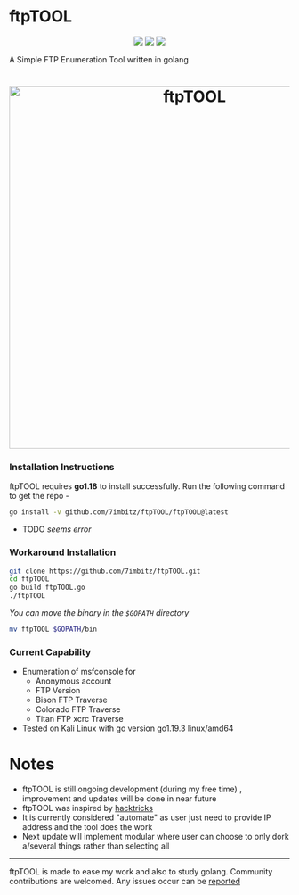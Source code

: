 # ftpTOOL

<p align="center">
<a href="https://opensource.org/licenses/MIT"><img src="https://img.shields.io/badge/license-MIT-_red.svg"></a>
<a href="https://github.com/7imbitz/ftpTOOL/issues"><img src="https://img.shields.io/badge/contributions-welcome-brightgreen.svg?style=flat"></a>
<a href="https://goreportcard.com/badge/github.com/7imbitz/ftpTOOL"><img src="https://goreportcard.com/badge/github.com/7imbitz/ftpTOOL"></a>

</p>

A Simple FTP Enumeration Tool written in golang 

<h1 align="center">

  <img alt="ftpTOOL" src="https://github.com/7imbitz/ftpTOOL/assets/26263598/be835f8d-a68e-4661-afa5-cf86013b88c5" height="650">
  <br>
</h1>


### Installation Instructions

ftpTOOL requires **go1.18** to install successfully. Run the following command to get the repo - 

```bash
go install -v github.com/7imbitz/ftpTOOL/ftpTOOL@latest
```
- TODO
_seems error_

### Workaround Installation

```bash
git clone https://github.com/7imbitz/ftpTOOL.git
cd ftpTOOL
go build ftpTOOL.go
./ftpTOOL
```
_You can move the binary in the `$GOPATH` directory_
```bash
mv ftpTOOL $GOPATH/bin
```

### Current Capability
- Enumeration of msfconsole for 
    - Anonymous account
    - FTP Version
    - Bison FTP Traverse
    - Colorado FTP Traverse
    - Titan FTP xcrc Traverse
- Tested on Kali Linux with go version go1.19.3 linux/amd64
    
 # Notes

- ftpTOOL is still ongoing development (during my free time) , improvement and updates will be done in near future
- ftpTOOL was inspired by [hacktricks](https://book.hacktricks.xyz/network-services-pentesting/pentesting-ftp#hacktricks-automatic-commands) 
- It is currently considered "automate" as user just need to provide IP address and the tool does the work
- Next update will implement modular where user can choose to only dork a/several things rather than selecting all

-----

ftpTOOL is made to ease my work and also to study golang. Community contributions are welcomed. Any issues occur can be [reported](https://github.com/7imbitz/ftpTOOL/issues) 
